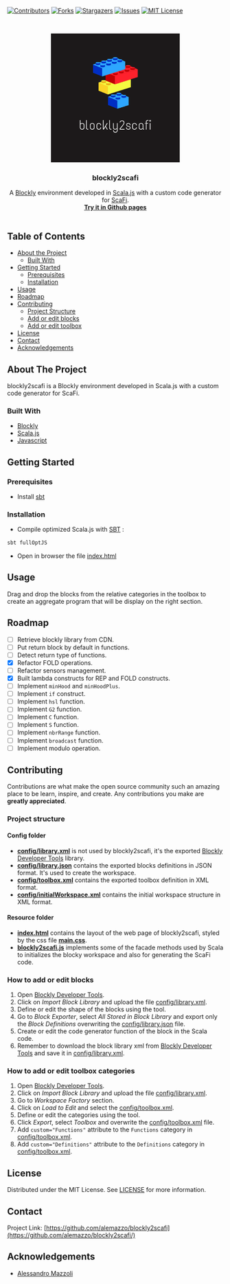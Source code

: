 [![Contributors][contributors-shield]][contributors-url]
[![Forks][forks-shield]][forks-url]
[![Stargazers][stars-shield]][stars-url]
[![Issues][issues-shield]][issues-url]
[![MIT License][license-shield]][license-url]


<!-- PROJECT LOGO -->
<br />
<p align="center">
  <a href="https://github.com/alemazzo/blockly2scafi">
    <img src="https://github.com/alemazzo/blockly2scafi/blob/master/blockly2scafi.png" alt="Logo" width="300" height="300">
  </a>

<h3 align="center">blockly2scafi</h3>

  <p align="center">
    A <a href="https://developers.google.com/blockly/">Blockly</a> environment developed in <a href="http://www.scala-js.org/">Scala.js</a> with a custom code generator for <a href="https://scafi.github.io/">ScaFi</a>.
    <br />
    <a href="https://alemazzo.github.io/blockly2scafi/"><strong>Try it in Github pages</strong></a>
    <br />
    <br />
  </p>
</p>

<!-- TABLE OF CONTENTS -->

## Table of Contents

* [About the Project](#about-the-project)
    * [Built With](#built-with)
* [Getting Started](#getting-started)
    * [Prerequisites](#prerequisites)
    * [Installation](#installation)
* [Usage](#usage)
* [Roadmap](#roadmap)
* [Contributing](#contributing)
    * [Project Structure](#project-structure)
    * [Add or edit blocks](#how-to-add-or-edit-blocks)
    * [Add or edit toolbox](#how-to-add-or-edit-toolbox-categories)
* [License](#license)
* [Contact](#contact)
* [Acknowledgements](#acknowledgements)

<!-- ABOUT THE PROJECT -->

## About The Project

blockly2scafi is a Blockly environment developed in Scala.js with a custom code generator for ScaFi.

### Built With

* [Blockly](https://developers.google.com/blockly)
* [Scala.js](https://www.scala-js.org/)
* [Javascript](https://www.javascript.com/)

<!-- GETTING STARTED -->

## Getting Started

### Prerequisites

- Install [sbt](https://www.scala-sbt.org/)

### Installation

- Compile optimized Scala.js with [SBT](https://www.scala-sbt.org/) :

```sh
sbt fullOptJS
```

- Open in browser the file [index.html](src/main/resources/index.html)

<!-- USAGE EXAMPLES -->

## Usage

Drag and drop the blocks from the relative categories in the toolbox to create an aggregate program that will be display
on the right section.

<!-- ROADMAP -->

## Roadmap

- [ ] Retrieve blockly library from CDN.
- [ ] Put return block by default in functions.
- [ ] Detect return type of functions.
- [X] Refactor FOLD operations.
- [ ] Refactor sensors management.
- [X] Built lambda constructs for REP and FOLD constructs.
- [ ] Implement `minHood` and `minHoodPlus`.
- [ ] Implement `if` construct.
- [ ] Implement `hsl` function.
- [ ] Implement `G2` function.
- [ ] Implement `C` function.
- [ ] Implement `S` function.
- [ ] Implement `nbrRange` function.
- [ ] Implement `broadcast` function.
- [ ] Implement modulo operation.

## Contributing

Contributions are what make the open source community such an amazing place to be learn, inspire, and create. Any
contributions you make are **greatly appreciated**.

### Project structure

#### Config folder

- **[config/library.xml](src/main/resources/config/library.xml)** is not used by blockly2scafi, it's the
  exported [Blockly Developer Tools](https://blockly-demo.appspot.com/static/demos/blockfactory/index.html#) library.
- **[config/library.json](src/main/resources/config/library.json)** contains the exported blocks definitions in JSON
  format. It's used to create the workspace.
- **[config/toolbox.xml](src/main/resources/config/toolbox.xml)** contains the exported toolbox definition in XML
  format.
- **[config/initialWorkspace.xml](src/main/resources/config/initialWorkspace.xml)** contains the initial workspace
  structure in XML format.

#### Resource folder

- **[index.html](src/main/resources/index.html)** contains the layout of the web page of blockly2scafi, styled by the
  css file **[main.css](src/main/resources/main.css)**.
- **[blockly2scafi.js](src/main/resources/blockly2scafi.js)** implements some of the facade methods used by Scala to
  initializes the blocky workspace and also for generating the ScaFi code.

### How to add or edit blocks

1. Open [Blockly Developer Tools](https://blockly-demo.appspot.com/static/demos/blockfactory/index.html#).
2. Click on *Import Block Library* and upload the file [config/library.xml](src/main/resources/config/library.xml).
3. Define or edit the shape of the blocks using the tool.
4. Go to *Block Exporter*, select *All Stored in Block Library* and export only the *Block Definitions* overwriting
   the [config/library.json](src/main/resources/config/library.json) file.
5. Create or edit the code generator function of the block in the Scala code.
6. Remember to download the block library xml
   from [Blockly Developer Tools](https://blockly-demo.appspot.com/static/demos/blockfactory/index.html#) and save it
   in [config/library.xml](src/main/resources/config/library.xml).

### How to add or edit toolbox categories

1. Open [Blockly Developer Tools](https://blockly-demo.appspot.com/static/demos/blockfactory/index.html#).
2. Click on *Import Block Library* and upload the file [config/library.xml](src/main/resources/config/library.xml).
3. Go to *Workspace Factory* section.
4. Click on *Load to Edit* and select the [config/toolbox.xml](src/main/resources/config/toolbox.xml).
5. Define or edit the categories using the tool.
6. Click *Export*, select *Toolbox* and overwrite the [config/toolbox.xml](src/main/resources/config/toolbox.xml) file.
7. Add `custom="Functions"` attribute to the `Functions` category
   in [config/toolbox.xml](src/main/resources/config/toolbox.xml).
8. Add `custom="Definitions"` attribute to the `Definitions` category
   in [config/toolbox.xml](src/main/resources/config/toolbox.xml).

<!-- LICENSE -->

## License

Distributed under the MIT License. See [LICENSE](https://github.com/alemazzo/blockly2scafi/blob/main/LICENSE) for more
information.

<!-- CONTACT -->

## Contact

Project Link: [https://github.com/alemazzo/blockly2scafi](https://github.com/alemazzo/blockly2scafi/)

<!-- ACKNOWLEDGEMENTS -->

## Acknowledgements

* [Alessandro Mazzoli](https://www.linkedin.com/in/alessandro-mazzoli-009868140/)

<!-- MARKDOWN LINKS & IMAGES -->
<!-- https://www.markdownguide.org/basic-syntax/#reference-style-links -->

[contributors-shield]: https://img.shields.io/github/contributors/alemazzo/blockly2scafi.svg?style=flat-square

[contributors-url]: https://github.com/alemazzo/blockly2scafi/graphs/contributors

[forks-shield]: https://img.shields.io/github/forks/alemazzo/blockly2scafi.svg?style=flat-square

[forks-url]: https://github.com/alemazzo/blockly2scafi/network/members

[stars-shield]: https://img.shields.io/github/stars/alemazzo/blockly2scafi.svg?style=flat-square

[stars-url]: https://github.com/alemazzo/blockly2scafi/stargazers

[issues-shield]: https://img.shields.io/github/issues/alemazzo/blockly2scafi.svg?style=flat-square

[issues-url]: https://github.com/alemazzo/blockly2scafi/issues

[license-shield]: https://img.shields.io/github/license/alemazzo/blockly2scafi.svg?style=flat-square

[license-url]: https://github.com/alemazzo/blockly2scafi/blob/master/LICENSE.
